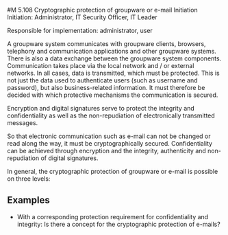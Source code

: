 #M 5.108 Cryptographic protection of groupware or e-mail
Initiation Initiation: Administrator, IT Security Officer, IT Leader

Responsible for implementation: administrator, user

A groupware system communicates with groupware clients, browsers, telephony and communication applications and other groupware systems. There is also a data exchange between the groupware system components. Communication takes place via the local network and / or external networks. In all cases, data is transmitted, which must be protected. This is not just the data used to authenticate users (such as username and password), but also business-related information. It must therefore be decided with which protective mechanisms the communication is secured.

Encryption and digital signatures serve to protect the integrity and confidentiality as well as the non-repudiation of electronically transmitted messages.

So that electronic communication such as e-mail can not be changed or read along the way, it must be cryptographically secured. Confidentiality can be achieved through encryption and the integrity, authenticity and non-repudiation of digital signatures.

In general, the cryptographic protection of groupware or e-mail is possible on three levels:



## Examples 
* With a corresponding protection requirement for confidentiality and integrity: Is there a concept for the cryptographic protection of e-mails?




